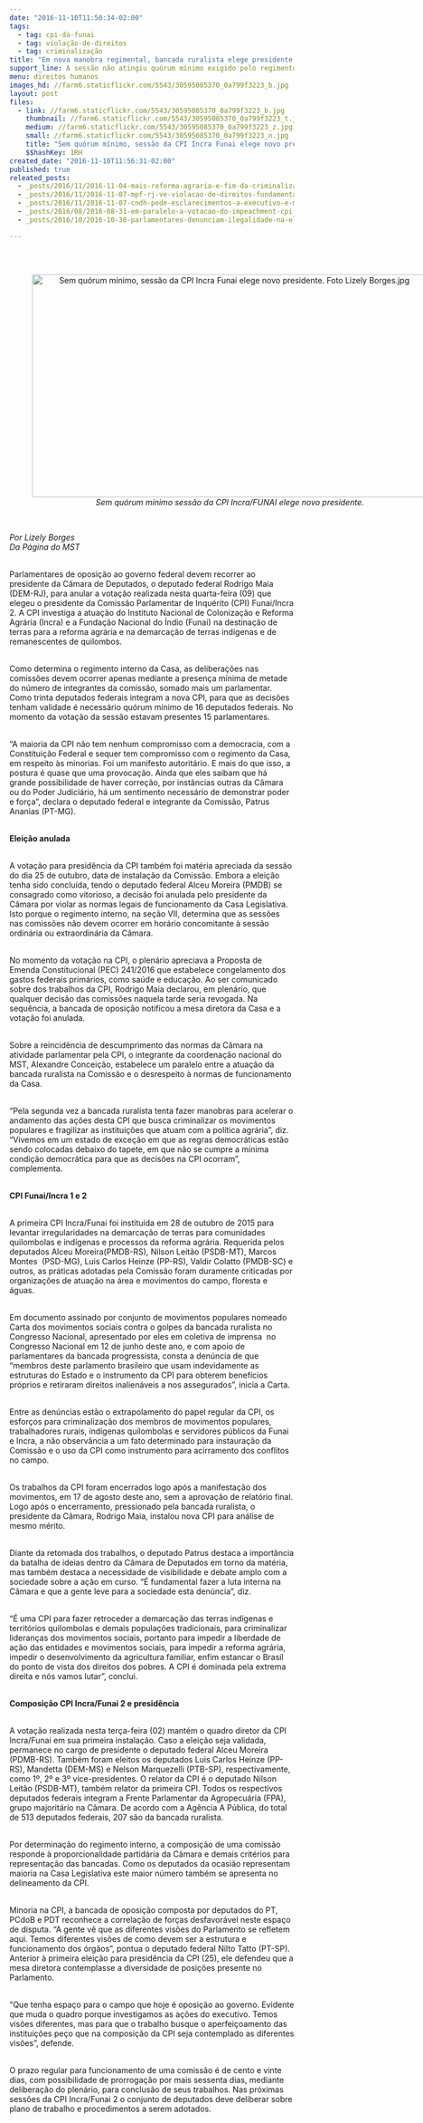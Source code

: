 ```yaml
---
date: "2016-11-10T11:50:34-02:00"
tags:
  - tag: cpi-da-funai
  - tag: violação-de-direitos
  - tag: criminalização
title: "Em nova manobra regimental, bancada ruralista elege presidente da CPI Incra/Funai 2"
support_line: A sessão não atingiu quórum mínimo exigido pelo regimento da Casa. Parlamentares de oposição irão recorrer da decisão
menu: direitos humanos
images_hd: //farm6.staticflickr.com/5543/30595085370_0a799f3223_b.jpg
layout: post
files:
  - link: //farm6.staticflickr.com/5543/30595085370_0a799f3223_b.jpg
    thumbnail: //farm6.staticflickr.com/5543/30595085370_0a799f3223_t.jpg
    medium: //farm6.staticflickr.com/5543/30595085370_0a799f3223_z.jpg
    small: //farm6.staticflickr.com/5543/30595085370_0a799f3223_n.jpg
    title: "Sem quórum mínimo, sessão da CPI Incra Funai elege novo presidente. Foto Lizely Borges.jpg"
    $$hashKey: 1RH
created_date: "2016-11-10T11:56:31-02:00"
published: true
releated_posts:
  - _posts/2016/11/2016-11-04-mais-reforma-agraria-e-fim-da-criminalizacao-do-mst.md
  - _posts/2016/11/2016-11-07-mpf-rj-ve-violacao-de-direitos-fundamentais-em-acao-da-policia-na-enff.md
  - _posts/2016/11/2016-11-07-cndh-pede-esclarecimentos-a-executivo-e-ministerio-publico-sobre-acao-policial-da-operacao-castra.md
  - _posts/2016/08/2016-08-31-em-paralelo-a-votacao-do-impeachment-cpi-da-funai-e-do-incra-sao-recriadas-na-camara.md
  - _posts/2016/10/2016-10-30-parlamentares-denunciam-ilegalidade-na-eleicao-do-presidente-da-cpi-da-funai-incra-2.md

---
```

<p>&nbsp;</p>

<div style="text-align:center">
<figure class="image" style="display:inline-block"><img alt="Sem quórum mínimo, sessão da CPI Incra Funai elege novo presidente. Foto Lizely Borges.jpg" height="394" src="//farm6.staticflickr.com/5543/30595085370_0a799f3223_b.jpg" width="700" />
<figcaption><em>Sem qu&oacute;rum m&iacute;nimo sess&atilde;o da CPI Incra/FUNAI elege novo presidente.</em></figcaption>
</figure>
</div>

<p><br />
<em>Por Lizely Borges<br />
Da P&aacute;gina do MST&nbsp;</em></p>

<p>&nbsp;<br />
Parlamentares de oposi&ccedil;&atilde;o ao governo federal devem recorrer ao presidente da C&acirc;mara de Deputados, o deputado federal Rodrigo Maia (DEM-RJ), para anular a vota&ccedil;&atilde;o realizada nesta quarta-feira (09) que elegeu o presidente da Comiss&atilde;o Parlamentar de Inqu&eacute;rito (CPI) Funai/Incra 2. A CPI investiga a atua&ccedil;&atilde;o do Instituto Nacional de Coloniza&ccedil;&atilde;o e Reforma Agr&aacute;ria (Incra) e a Funda&ccedil;&atilde;o Nacional do &Iacute;ndio (Funai) na destina&ccedil;&atilde;o de terras para a reforma agr&aacute;ria e na demarca&ccedil;&atilde;o de terras ind&iacute;genas e de remanescentes de quilombos.</p>

<p><br />
Como determina o regimento interno da Casa, as delibera&ccedil;&otilde;es nas comiss&otilde;es devem ocorrer apenas mediante a presen&ccedil;a m&iacute;nima de metade do n&uacute;mero de integrantes da comiss&atilde;o, somado mais um parlamentar. Como trinta deputados federais integram a nova CPI, para que as decis&otilde;es tenham validade &eacute; necess&aacute;rio qu&oacute;rum m&iacute;nimo de 16 deputados federais. No momento da vota&ccedil;&atilde;o da sess&atilde;o estavam presentes 15 parlamentares.</p>

<p><br />
&ldquo;A maioria da CPI n&atilde;o tem nenhum compromisso com a democracia, com a Constitui&ccedil;&atilde;o Federal e sequer tem compromisso com o regimento da Casa, em respeito &agrave;s minorias. Foi um manifesto autorit&aacute;rio. E mais do que isso, a postura &eacute; quase que uma provoca&ccedil;&atilde;o. Ainda que eles saibam que h&aacute; grande possibilidade de haver corre&ccedil;&atilde;o, por inst&acirc;ncias outras da C&acirc;mara ou do Poder Judici&aacute;rio, h&aacute; um sentimento necess&aacute;rio de demonstrar poder e for&ccedil;a&rdquo;, declara o deputado federal e integrante da Comiss&atilde;o, Patrus Ananias (PT-MG).</p>

<p>&nbsp;<br />
<strong>Elei&ccedil;&atilde;o anulada</strong></p>

<p><br />
A vota&ccedil;&atilde;o para presid&ecirc;ncia da CPI tamb&eacute;m foi mat&eacute;ria apreciada da sess&atilde;o do dia 25 de outubro, data de instala&ccedil;&atilde;o da Comiss&atilde;o. Embora a elei&ccedil;&atilde;o tenha sido conclu&iacute;da, tendo o deputado federal Alceu Moreira (PMDB) se consagrado como vitorioso, a decis&atilde;o foi anulada pelo presidente da C&acirc;mara por violar as normas legais de funcionamento da Casa Legislativa. Isto porque o regimento interno, na se&ccedil;&atilde;o VII, determina que as sess&otilde;es nas comiss&otilde;es n&atilde;o devem ocorrer em hor&aacute;rio concomitante &agrave; sess&atilde;o ordin&aacute;ria ou extraordin&aacute;ria da C&acirc;mara.&nbsp;</p>

<p><br />
No momento da vota&ccedil;&atilde;o na CPI, o plen&aacute;rio apreciava a Proposta de Emenda Constitucional (PEC) 241/2016 que estabelece congelamento dos gastos federais prim&aacute;rios, como sa&uacute;de e educa&ccedil;&atilde;o. Ao ser comunicado sobre dos trabalhos da CPI, Rodrigo Maia declarou, em plen&aacute;rio, que qualquer decis&atilde;o das comiss&otilde;es naquela tarde seria revogada. Na sequ&ecirc;ncia, a bancada de oposi&ccedil;&atilde;o notificou a mesa diretora da Casa e a vota&ccedil;&atilde;o foi anulada.&nbsp;</p>

<p><br />
Sobre a reincid&ecirc;ncia de descumprimento das normas da C&acirc;mara na atividade parlamentar pela CPI, o integrante da coordena&ccedil;&atilde;o nacional do MST, Alexandre Concei&ccedil;&atilde;o, estabelece um paralelo entre a atua&ccedil;&atilde;o da bancada ruralista na Comiss&atilde;o e o desrespeito &agrave; normas de funcionamento da Casa.&nbsp;</p>

<p><br />
&ldquo;Pela segunda vez a bancada ruralista tenta fazer manobras para acelerar o andamento das a&ccedil;&otilde;es desta CPI que busca criminalizar os movimentos populares e fragilizar as institui&ccedil;&otilde;es que atuam com a pol&iacute;tica agr&aacute;ria&rdquo;, diz. &ldquo;Vivemos em um estado de exce&ccedil;&atilde;o em que as regras democr&aacute;ticas est&atilde;o sendo colocadas debaixo do tapete, em que n&atilde;o se cumpre a m&iacute;nima condi&ccedil;&atilde;o democr&aacute;tica para que as decis&otilde;es na CPI ocorram&rdquo;, complementa.&nbsp;</p>

<p><br />
<strong>CPI Funai/Incra 1 e 2</strong></p>

<p><br />
A primeira CPI Incra/Funai foi institu&iacute;da em 28 de outubro de 2015 para levantar irregularidades na demarca&ccedil;&atilde;o de terras para comunidades quilombolas e ind&iacute;genas e processos da reforma agr&aacute;ria. Requerida pelos deputados Alceu Moreira(PMDB-RS), Nilson Leit&atilde;o (PSDB-MT), Marcos Montes &nbsp;(PSD-MG), Luis Carlos Heinze (PP-RS), Valdir Colatto (PMDB-SC) e outros, as pr&aacute;ticas adotadas pela Comiss&atilde;o foram duramente criticadas por organiza&ccedil;&otilde;es de atua&ccedil;&atilde;o na &aacute;rea e movimentos do campo, floresta e &aacute;guas.&nbsp;</p>

<p><br />
Em documento assinado por conjunto de movimentos populares nomeado Carta dos movimentos sociais contra o golpes da bancada ruralista no Congresso Nacional, apresentado por eles em coletiva de imprensa &nbsp;no Congresso Nacional em 12 de junho deste ano, e com apoio de parlamentares da bancada progressista, consta a den&uacute;ncia de que &ldquo;membros deste parlamento brasileiro que usam indevidamente as estruturas do Estado e o instrumento da CPI para obterem benef&iacute;cios pr&oacute;prios e retiraram direitos inalien&aacute;veis a nos assegurados&rdquo;, inicia a Carta.</p>

<p>&nbsp;<br />
Entre as den&uacute;ncias est&atilde;o o extrapolamento do papel regular da CPI, os esfor&ccedil;os para criminaliza&ccedil;&atilde;o dos membros de movimentos populares, trabalhadores rurais, ind&iacute;genas quilombolas e servidores p&uacute;blicos da Funai e Incra, a n&atilde;o observ&acirc;ncia a um fato determinado para instaura&ccedil;&atilde;o da Comiss&atilde;o e o uso da CPI como instrumento para acirramento dos conflitos no campo.&nbsp;</p>

<p><br />
Os trabalhos da CPI foram encerrados logo ap&oacute;s a manifesta&ccedil;&atilde;o dos movimentos, em 17 de agosto deste ano, sem a aprova&ccedil;&atilde;o de relat&oacute;rio final. Logo ap&oacute;s o encerramento, pressionado pela bancada ruralista, o presidente da C&acirc;mara, Rodrigo Maia, instalou nova CPI para an&aacute;lise de mesmo m&eacute;rito.</p>

<p>&nbsp;<br />
Diante da retomada dos trabalhos, o deputado Patrus destaca a import&acirc;ncia da batalha de ideias dentro da C&acirc;mara de Deputados em torno da mat&eacute;ria, mas tamb&eacute;m destaca a necessidade de visibilidade e debate amplo com a sociedade sobre a a&ccedil;&atilde;o em curso. &ldquo;&Eacute; fundamental fazer a luta interna na C&acirc;mara e que a gente leve para a sociedade esta den&uacute;ncia&rdquo;, diz.</p>

<p><br />
&ldquo;&Eacute; uma CPI para fazer retroceder a demarca&ccedil;&atilde;o das terras ind&iacute;genas e territ&oacute;rios quilombolas e demais popula&ccedil;&otilde;es tradicionais, para criminalizar lideran&ccedil;as dos movimentos sociais, portanto para impedir a liberdade de a&ccedil;&atilde;o das entidades e movimentos sociais, para impedir a reforma agr&aacute;ria, impedir o desenvolvimento da agricultura familiar, enfim estancar o Brasil do ponto de vista dos direitos dos pobres. A CPI &eacute; dominada pela extrema direita e n&oacute;s vamos lutar&rdquo;, conclui.</p>

<p><br />
<strong>Composi&ccedil;&atilde;o CPI Incra/Funai 2 e presid&ecirc;ncia</strong></p>

<p><br />
A vota&ccedil;&atilde;o realizada nesta ter&ccedil;a-feira (02) mant&eacute;m o quadro diretor da CPI Incra/Funai em sua primeira instala&ccedil;&atilde;o. Caso a elei&ccedil;&atilde;o seja validada, permanece no cargo de presidente o deputado federal Alceu Moreira (PDMB-RS). Tamb&eacute;m foram eleitos os deputados Luis Carlos Heinze (PP-RS), Mandetta (DEM-MS) e Nelson Marquezelli (PTB-SP), respectivamente, como 1&ordm;, 2&ordm; e 3&ordm; vice-presidentes. O relator da CPI &eacute; o deputado Nilson Leit&atilde;o (PSDB-MT), tamb&eacute;m relator da primeira CPI. Todos os respectivos deputados federais integram a Frente Parlamentar da Agropecu&aacute;ria (FPA), grupo majorit&aacute;rio na C&acirc;mara. De acordo com a Ag&ecirc;ncia A P&uacute;blica, do total de 513 deputados federais, 207 s&atilde;o da bancada ruralista.&nbsp;</p>

<p><br />
Por determina&ccedil;&atilde;o do regimento interno, a composi&ccedil;&atilde;o de uma comiss&atilde;o responde &agrave; proporcionalidade partid&aacute;ria da C&acirc;mara e demais crit&eacute;rios para representa&ccedil;&atilde;o das bancadas. Como os deputados da ocasi&atilde;o representam maioria na Casa Legislativa este maior n&uacute;mero tamb&eacute;m se apresenta no delineamento da CPI.</p>

<p><br />
Minoria na CPI, a bancada de oposi&ccedil;&atilde;o composta por deputados do PT, PCdoB e PDT reconhece a correla&ccedil;&atilde;o de for&ccedil;as desfavor&aacute;vel neste espa&ccedil;o de disputa. &ldquo;A gente v&ecirc; que as diferentes vis&otilde;es do Parlamento se refletem aqui. Temos diferentes vis&otilde;es de como devem ser a estrutura e funcionamento dos &oacute;rg&atilde;os&rdquo;, pontua o deputado federal Nilto Tatto (PT-SP). Anterior &agrave; primeira elei&ccedil;&atilde;o para presid&ecirc;ncia da CPI (25), ele defendeu que a mesa diretora contemplasse a diversidade de posi&ccedil;&otilde;es presente no Parlamento.&nbsp;</p>

<p><br />
&ldquo;Que tenha espa&ccedil;o para o campo que hoje &eacute; oposi&ccedil;&atilde;o ao governo. Evidente que muda o quadro porque investigamos as a&ccedil;&otilde;es do executivo. Temos vis&otilde;es diferentes, mas para que o trabalho busque o aperfei&ccedil;oamento das institui&ccedil;&otilde;es pe&ccedil;o que na composi&ccedil;&atilde;o da CPI seja contemplado as diferentes vis&otilde;es&rdquo;, defende.</p>

<p><br />
O prazo regular para funcionamento de uma comiss&atilde;o &eacute; de cento e vinte dias, com possibilidade de prorroga&ccedil;&atilde;o por mais sessenta dias, mediante delibera&ccedil;&atilde;o do plen&aacute;rio, para conclus&atilde;o de seus trabalhos. Nas pr&oacute;ximas sess&otilde;es da CPI Incra/Funai 2 o conjunto de deputados deve deliberar sobre plano de trabalho e procedimentos a serem adotados.</p>
